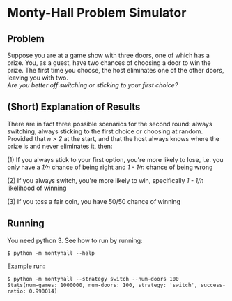 # Monty-Hall Problem Simulator

## Problem

Suppose you are at a game show with three doors, one of which has a prize. 
You, as a guest, have two chances of choosing a door to win the prize. 
The first time you choose, the host eliminates one of the other doors, leaving you with two.  
*Are you better off switching or sticking to your first choice?*

## (Short) Explanation of Results


There are in fact three possible scenarios for the second round: always switching, always sticking to the first choice or choosing at random.
Provided that *n > 2* at the start, and that the host always knows where the prize is and never eliminates it, then:
 
  (1) If you always stick to your first option, you're more likely to lose, i.e. you only have a *1/n* chance of being right and *1 - 1/n* chance of being wrong
  
  (2) If you always switch, you're more likely to win, specifically *1 - 1/n* likelihood of winning

  (3) If you toss a fair coin, you have 50/50 chance of winning
  


## Running

You need python 3. See how to run by running:

```
$ python -m montyhall --help
```

Example run:

```
$ python -m montyhall --strategy switch --num-doors 100
Stats(num-games: 1000000, num-doors: 100, strategy: 'switch', success-ratio: 0.990014)
```